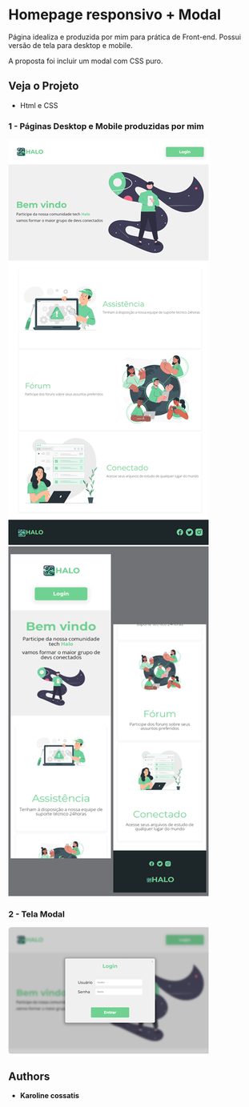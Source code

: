 # Homepage responsivo + Modal 

Página idealiza e produzida por mim para prática de Front-end. 
Possui versão de tela para desktop e mobile. 

A proposta foi incluir um modal com CSS puro.  

## Veja o Projeto

* Html e CSS 


### 1 - Páginas Desktop e Mobile produzidas por mim

![Homepage desktop](https://github.com/karolcossatis/Login--Modal/blob/main/printdesktopmodal.png)
![Homepage mobile](https://github.com/karolcossatis/Login--Modal/blob/main/printmobilemockup.png)

### 2 - Tela Modal

![Homepage image](https://github.com/karolcossatis/Login--Modal/blob/main/printloginmodal.png)



  ## Authors

  * **Karoline cossatis** 


